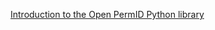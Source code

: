 [Introduction to the Open PermID Python library](https://developers.lseg.com/en/article-catalog/article/introduction-to-the-open-permid-python-library)
